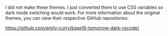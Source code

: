 I did not make these themes. I just converted them to use CSS variables so
dark mode switching would work. For more information about the original themes,
you can view their respective GitHub repositories:

https://github.com/emily-curry/base16-tomorrow-dark-vscode/
